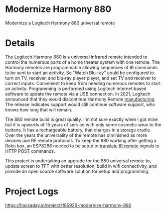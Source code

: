 # Modernize Harmony 880
 Modernize a Logitech Harmony 880 universal remote

# Details

The Logitech Harmony 880 is a universal infrared remote intended to control the numerous parts of a home theater system with one remote. The Harmony remotes are programmable allowing sequences of IR commands to be sent to start an activity. So "Watch Blu-ray" could be configured to turn on TV, receiver, and blu-ray player player, and set TV and receiver to correct inputs. Convenient to keep from needing numerous remotes to start an activity. Programming is performed using Logitech internet based software to update the remote via a USB connection. In 2021, Logitech announced that they would discontinue Harmony Remote [manufacturing](https://support.logi.com/hc/en-us/community/posts/1500000658341). The release indicates support would still continue software support, who knows how long that will remain.

The 880 remote build is great quality. I'm not sure exactly when I got mine but it is upwards of 15 years of service with only some cosmetic wear to the buttons. It has a rechargeable battery, that charges in a storage cradle. Over the years the universality of the remote has diminished as more devices use RF remote protocols. To keep the 880 working after getting a Roku box, an ESP8266 needed to be setup to [translate IR remote](https://github.com/mulcmu/IRtoRokuBridge) signals to HTTP POST commands.

This project is undertaking an upgrade for the 880 universal remote to, update screen to TFT with better resolution, build in wifi connectivity, and provide an open source software solution for setup and programming.

# Project Logs

https://hackaday.io/project/185926-modernize-harmony-880
